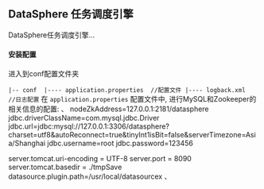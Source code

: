 ## DataSphere 任务调度引擎

DataSphere任务调度引擎...

#### 安装配置

进入到conf配置文件夹

`
|-- conf 
|---- application.properties  //配置文件
|---- logback.xml             //日志配置
`
在 `application.properties` 配置文件中,  进行MySQL和Zookeeper的相关信息的配置:
、
nodeZkAddress=127.0.0.1:2181/datasphere
jdbc.driverClassName=com.mysql.jdbc.Driver
jdbc.url=jdbc:mysql://127.0.0.1:3306/datasphere?charset=utf8&autoReconnect=true&tinyInt1isBit=false&serverTimezone=Asia/Shanghai
jdbc.username=root
jdbc.password=123456

server.tomcat.uri-encoding = UTF-8
server.port = 8090
server.tomcat.basedir = ./tmpSave
datasource.plugin.path=/usr/local/datasourcex
、



#### 

